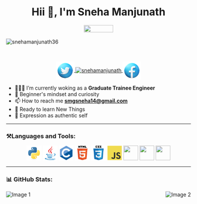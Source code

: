 <h1 align="center">Hii 👋, I'm Sneha Manjunath</h1>

<p align="center">
<img src="https://camo.githubusercontent.com/6f5e3ead776bc722fbfc3da2c8b1454a7a5f27a07b34c0ced075f90a6c25a3be/68747470733a2f2f6d69726f2e6d656469756d2e636f6d2f6d61782f313630302f302a4b32574c4d5445784c79696461374f522e676966" width=40% height=40% >
</p>
<p align="left"> <img src="https://komarev.com/ghpvc/?username=snehamanjunath36&label=Profile%20views&color=0e75b6&style=flat" alt="snehamanjunath36" /> </p>

</br>


<p align="center">
 
<a href="https://twitter.com/snehamanjunat36" target="blank">
 <img align="center" src="https://github.com/snehamanjunath36/icons/blob/main/icons8-twitter-circled-94.png" alt="snehamanjunat36" height="50" width="50" />
</a>
<a href="https://linkedin.com/in/snehamanjunath" target="blank">
 <img align="center" src="https://raw.githubusercontent.com/rahuldkjain/github-profile-readme-generator/master/src/images/icons/Social/linked-in-alt.svg" alt="snehamanjunath" height="30" width="40" />
</a>
<a href="https://fb.com/snehamanjunath36" target="blank">
 <img align="center" src="https://github.com/snehamanjunath36/icons/blob/main/icons8-facebook-circled-94.png" alt="snehamanjunath36" height="50" width="50" />
</a>

</p>


- 👩🏻‍💻 I’m currently woking as a **Graduate Trainee Engineer**
- 🌿 Beginner's mindset and curiosity
- 📫 How to reach me **smgsneha14@gmail.com**
- 👀 Ready to learn New Things
- 💖 Expression as authentic self


---

<h3 align="left">⚒️Languages and Tools:</h3>
<p align="center">
 <img src="https://raw.githubusercontent.com/devicons/devicon/master/icons/python/python-original.svg" alt="python" width="40" height="40"/>
 <img src="https://raw.githubusercontent.com/devicons/devicon/master/icons/java/java-original.svg" alt="java" width="40" height="40"/>
 <img src="https://raw.githubusercontent.com/devicons/devicon/master/icons/c/c-original.svg" alt="c" width="40" height="40"/>
 <img src="https://raw.githubusercontent.com/devicons/devicon/master/icons/html5/html5-original-wordmark.svg" alt="html5" width="40" height="40"/>
 <img src="https://raw.githubusercontent.com/devicons/devicon/master/icons/css3/css3-original-wordmark.svg" alt="css3" width="40" height="40"/>
 <img src="https://raw.githubusercontent.com/devicons/devicon/master/icons/javascript/javascript-original.svg" alt="javascript" width="40" height="40"/> 
 <img src="https://cdn.jsdelivr.net/gh/devicons/devicon/icons/php/php-original.svg" width="40" height="40"/>
 <img src="https://cdn.jsdelivr.net/gh/devicons/devicon/icons/mysql/mysql-original-wordmark.svg" width="40" height="40" />
 <img src="https://cdn.jsdelivr.net/gh/devicons/devicon/icons/git/git-original.svg" width="40" height="40" />
</p>

---

         
### 📊 GitHub Stats:

<div style="display: flex; flex-direction: row; justify-content: space-between;">
  <img src="https://github-readme-stats.vercel.app/api?username=snehamanjunath36&theme=prussian&hide_border=false&include_all_commits=true&count_private=true" alt="Image 1">
  <img src="https://github-readme-streak-stats.herokuapp.com?user=snehamanjunath36&theme=prussian" alt="Image 2">
</div>

<br/>



